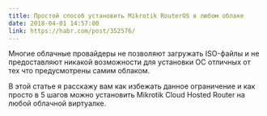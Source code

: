 ```yaml
---
title: Простой способ установить Mikrotik RouterOS в любом облаке
date: 2018-04-01 14:57:00
link: https://habr.com/post/352576/
---
```


Многие облачные провайдеры не позволяют загружать ISO-файлы и не предоставляют никакой возможности для установки ОС отличных от тех что предусмотрены самим облаком.

В этой статье я расскажу вам как избежать данное ограничение и как просто в 5 шагов можно установить Mikrotik Cloud Hosted Router на любой облачной виртуалке.
<!-- more -->
